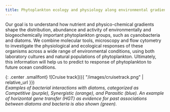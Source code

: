 ```yaml
---
title: Phytoplankton ecology and physiology along environmental gradients
---
```

Our goal is to understand how nutrient and physico-chemical gradients shape the distribution, abundance and activity of environmentally and biogeochemically important phytoplankton groups, such as cyanobacteria and diatoms. We combine molecular tools, microscopy and flow cytometry to investigate the physiological and ecological responses of these organisms across a wide range of environmental conditions, using both laboratory cultures and natural populations of phytoplankton. Ultimately, this information will help us to predict to response of phytoplankton to future ocean conditions.

{: .center .smallfont}
![Cruise track]({{ "/images/cruisetrack.png" | relative_url }})  
*Examples of bacterial interactions with diatoms, categorized as Competitive (purple), Synergistic (orange), and Parasitic (blue). An example of horizontal gene transfer (HGT) as evidence for past associations between diatoms and bacteria is also shown (green).*
